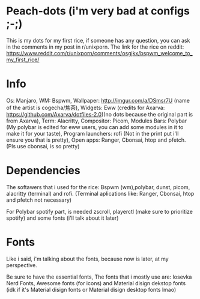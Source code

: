 # Peach-dots (i'm very bad at configs ;-;)
This is my dots for my first rice, if someone has any question, you can ask in the comments in my post in r/unixporn. The link for the rice on reddit: https://www.reddit.com/r/unixporn/comments/osgjkx/bspwm_welcome_to_my_first_rice/

# Info

Os: Manjaro,
WM: Bspwm,
Wallpaper: http://imgur.com/a/DSmsr7U (name of the artist is cogecha/焦茶),
Widgets: Eww (credits for Axarva: https://github.com/Axarva/dotfiles-2.0)(no dots because the original part is from Axarva),
Term: Alacritty,
Compositor: Picom,
Modules Bars: Polybar (My polybar is edited for eww users, you can add some modules in it to make it for your taste),
Program launchers: rofi (Not in the print put i'll ensure you that is pretty),
Open apps: Ranger, Cbonsai, htop and pfetch. (Pls use cbonsai, is so pretty)

# Dependencies

The softawers that i used for the rice: Bspwm (wm),polybar, dunst, picom, alacritty (terminal) and rofi. (Terminal aplications like: Ranger, Cbonsai, htop and pfetch not necessary)

For Polybar spotify part, is needed zscroll, playerctl (make sure to prioritize spotify) and some fonts (i'll talk about it later)

# Fonts
Like i said, i'm talking about the fonts, because now is later, at my perspective. 

Be sure to have the essential fonts, The fonts that i mostly use are: Iosevka Nerd Fonts, Awesome fonts (for icons) and Material disign dekstop fonts (idk if it's Material disign fonts or Material disign desktop fonts lmao)
